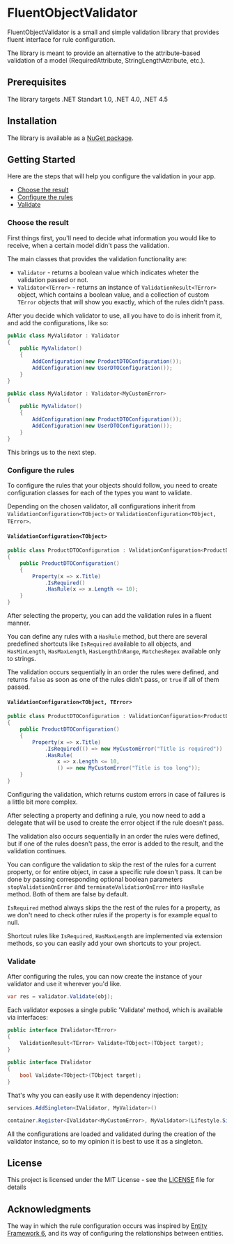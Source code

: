 # FluentObjectValidator
FluentObjectValidator is a small and simple validation library that provides fluent interface for rule configuration.

The library is meant to provide an alternative to the attribute-based validation of a model (RequiredAttribute, StringLengthAttribute, etc.).

## Prerequisites
The library targets .NET Standart 1.0, .NET 4.0, .NET 4.5

## Installation
The library is available as a [NuGet package](https://www.nuget.org/packages/FluentObjectValidator/).

## Getting Started
Here are the steps that will help you configure the validation in your app.
- [Choose the result](#choose-the-result)
- [Configure the rules](#configure-the-rules)
- [Validate](#validate)

### Choose the result
First things first, you'll need to decide what information you would like to receive, when a certain model didn't pass the validation.

The main classes that provides the validation functionality are:

- `Validator` - returns a boolean value which indicates wheter the validation passed or not.
- `Validator<TError>` - returns an instance of `ValidationResult<TError>` object, which contains a boolean value, and a collection of custom `TError` objects that will show you exactly, which of the rules didn't pass.

After you decide which validator to use, all you have to do is inherit from it, and add the configurations, like so:

```csharp
public class MyValidator : Validator
{
    public MyValidator()
    {
        AddConfiguration(new ProductDTOConfiguration());
        AddConfiguration(new UserDTOConfiguration());
    }
}
```
```csharp
public class MyValidator : Validator<MyCustomError>
{
    public MyValidator()
    {
        AddConfiguration(new ProductDTOConfiguration());
        AddConfiguration(new UserDTOConfiguration());
    }
}
```

This brings us to the next step.

### Configure the rules

To configure the rules that your objects should follow, you need to create configuration classes for each of the types you want to validate.

Depending on the chosen validator, all configurations inherit from `ValidationConfiguration<TObject>` or `ValidationConfiguration<TObject, TError>`.

#### `ValidationConfiguration<TObject>`

```csharp
public class ProductDTOConfiguration : ValidationConfiguration<ProductDTO>
{
    public ProductDTOConfiguration()
    {
        Property(x => x.Title)
            .IsRequired()
            .HasRule(x => x.Length <= 10);
    }
}
```

After selecting the property, you can add the validation rules in a fluent manner.

You can define any rules with a `HasRule` method, but there are several predefined shortcuts like `IsRequired` available to all objects,
and `HasMinLength`, `HasMaxLength`, `HasLengthInRange`, `MatchesRegex` available only to strings.

The validation occurs sequentially in an order the rules were defined, and returns `false` as soon as one of the rules didn't pass, or `true` if all of them passed.

#### `ValidationConfiguration<TObject, TError>`

```csharp
public class ProductDTOConfiguration : ValidationConfiguration<ProductDTO, MyCustomError>
{
    public ProductDTOConfiguration()
    {
        Property(x => x.Title)
            .IsRequired(() => new MyCustomError("Title is required"))
            .HasRule(
                x => x.Length <= 10,
                () => new MyCustomError("Title is too long"));
    }
}
```

Configuring the validation, which returns custom errors in case of failures is a little bit more complex.

After selecting a property and defining a rule, you now need to add a delegate that will be used to create the error object if the rule doesn't pass.

The validation also occurs sequentially in an order the rules were defined, but if one of the rules doesn't pass, the error is added to the result, and the validation continues.

You can configure the validation to skip the rest of the rules for a current property, or for entire object, in case a specific rule doesn't pass. It can be done by passing corresponding optional boolean parameters `stopValidationOnError` and `terminateValidationOnError` into `HasRule` method. Both of them are false by default.

`IsRequired` method always skips the the rest of the rules for a property, as we don't need to check other rules if the property is for example equal to null.

Shortcut rules like `IsRequired`, `HasMaxLength` are implemented via extension methods, so you can easily add your own shortcuts to your project.

### Validate

After configuring the rules, you can now create the instance of your validator and use it wherever you'd like.
```csharp
var res = validator.Validate(obj);
```

Each validator exposes a single public 'Validate' method, which is available via interfaces:
```csharp
public interface IValidator<TError>
{
    ValidationResult<TError> Validate<TObject>(TObject target);
}
    
public interface IValidator
{
    bool Validate<TObject>(TObject target);
}
```

That's why you can easily use it with dependency injection:
```csharp
services.AddSingleton<IValidator, MyValidator>()
```
```csharp
container.Register<IValidator<MyCustomError>, MyValidator>(Lifestyle.Singleton);
```

All the configurations are loaded and validated during the creation of the validator instance, so to my opinion it is best to use it as a singleton.

## License
This project is licensed under the MIT License - see the [LICENSE](https://github.com/wolf8196/FluentObjectValidator/blob/master/LICENSE) file for details

## Acknowledgments
The way in which the rule configuration occurs was inspired by [Entity Framework 6](https://docs.microsoft.com/en-us/ef/ef6/), and its way of configuring the relationships between entities.
